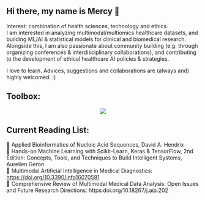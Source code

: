 ## Hi there, my name is Mercy 👋

Interest: combination of health sciences, technology and ethics. <br> 
I am interested in analyzing multimodal/multiomics healthcare datasets, and building ML/AI & statistical models for clinical and biomedical research. Alongside this, I am also passionate about community building (e.g. through organizing conferences & interdisciplinary collaborations), and contributing to the development of ethical healthcare AI policies & strategies.

I love to learn. Advices, suggestions and collaborations are (always and) highly welcomed. :)

Toolbox:
----------------------------------------------------------------------------------------------------------------
<p align="center">
  <a href="https://skillicons.dev">
    <img src="https://skillicons.dev/icons?i=anaconda,bash,git,py,r,pytorch,sklearn,tensorflow,ubuntu,unity" />
  </a>
</p>

Current Reading List:
----------------------------------------------------------------------------------------------------------------
📖 Applied Bioinformatics of Nucleic Acid Sequences, David A. Hendrix <br>
📖 Hands-on Machine Learning with Scikit-Learn, Keras & TensorFlow, 2nd Edition: Concepts, Tools, and Techniques to Build Intelligent Systems, Aurelien Geron  <br>
📖 Multimodal Artificial Intelligence in Medical Diagnostics: https://doi.org/10.3390/info16070591 <br>
📖 Comprehensive Review of Multimodal Medical Data Analysis: Open Issues and Future Research Directions: https:doi.org/10.18267/j.aip.202
<br>
<!--
**OMEAkin/OMEAkin** is a ✨ _special_ ✨ repository because its `README.md` (this file) appears on your GitHub profile.

Here are some ideas to get you started:

- 🔭 I’m currently working on ...
- 🌱 I’m currently learning ...
- 👯 I’m looking to collaborate on ...
- 🤔 I’m looking for help with ...
- 💬 Ask me about ...
- 📫 How to reach me: ...
- 😄 Pronouns: ...
- ⚡ Fun fact: ...
-->
